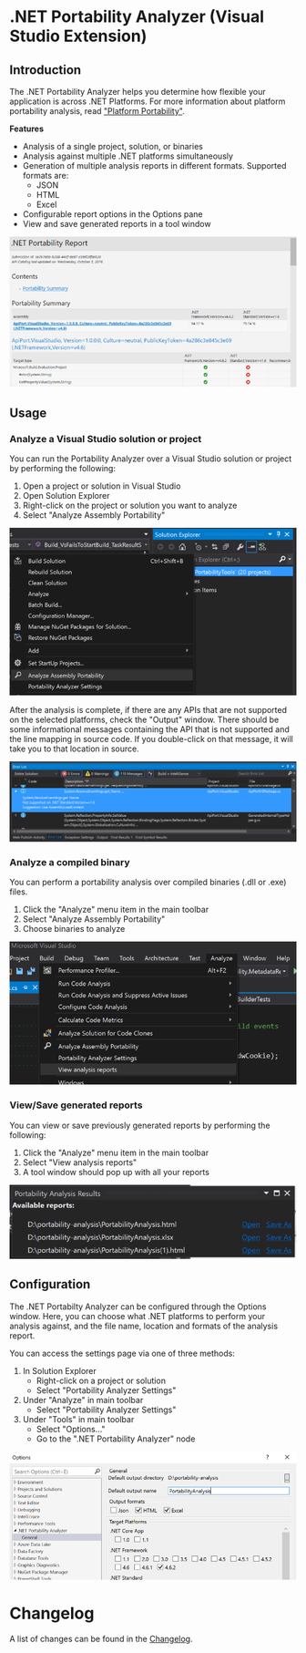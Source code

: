 # .NET Portability Analyzer (Visual Studio Extension)

## Introduction

The .NET Portability Analyzer helps you determine how flexible your application is across .NET Platforms.  For more information about platform portability analysis, read ["Platform Portability"][PlatformPortability].

__Features__

* Analysis of a single project, solution, or binaries
* Analysis against multiple .NET platforms simultaneously
* Generation of multiple analysis reports in different formats. Supported 
formats are:
    * JSON
    * HTML
    * Excel
* Configurable report options in the Options pane
* View and save generated reports in a tool window

![Sample report][SampleReport]

## Usage

### Analyze a Visual Studio solution or project

You can run the Portability Analyzer over a Visual Studio solution or project by
performing the following:

1. Open a project or solution in Visual Studio
2. Open Solution Explorer
3. Right-click on the project or solution you want to analyze
4. Select "Analyze Assembly Portability"

![Context menu in Solution Explorer][SolutionExplorer-ContextMenu]

After the analysis is complete, if there are any APIs that are not supported on
the selected platforms, check the "Output" window.  There should be some
informational messages containing the API that is not supported and the line 
mapping in source code.  If you double-click on that message, it will take you
to that location in source.

![Source code mapping in Output window][SourceCodeMapping]

### Analyze a compiled binary

You can perform a portability analysis over compiled binaries (.dll or .exe)
files.

1. Click the "Analyze" menu item in the main toolbar
2. Select "Analyze Assembly Portability"
3. Choose binaries to analyze

![Binary analysis menu item][BinaryAnalysis]

### View/Save generated reports

You can view or save previously generated reports by performing the following:

1. Click the "Analyze" menu item in the main toolbar
2. Select "View analysis reports"
3. A tool window should pop up with all your reports

!["Portability Analysis Results" tool window][ReportToolWindow]

## Configuration

The .NET Portabilty Analyzer can be configured through the Options window.
Here, you can choose what .NET platforms to perform your analysis against, and
the file name, location and formats of the analysis report.

You can access the settings page via one of three methods:

1. In Solution Explorer
    * Right-click on a project or solution
    * Select "Portability Analyzer Settings"
2. Under "Analyze" in main toolbar
    * Select "Portability Analyzer Settings"
3. Under "Tools" in main toolbar
    * Select "Options..."
    * Go to the ".NET Portability Analyzer" node

![.NET Portability Analyzer options][OptionsPane]

# Changelog

A list of changes can be found in the [Changelog](Changelog.md).

[BinaryAnalysis]: img/analyzeToolbar.png
[OptionsPane]: img/optionsPanel.png
[PlatformPortability]: ../HowTo/PlatformPortability.md
[ReportToolWindow]: img/report.toolWindow.png
[SampleReport]: img/analysisReport.png
[SolutionExplorer-ContextMenu]: img/analysisContextMenu.png
[SourceCodeMapping]: img/sourceMapping.output.png